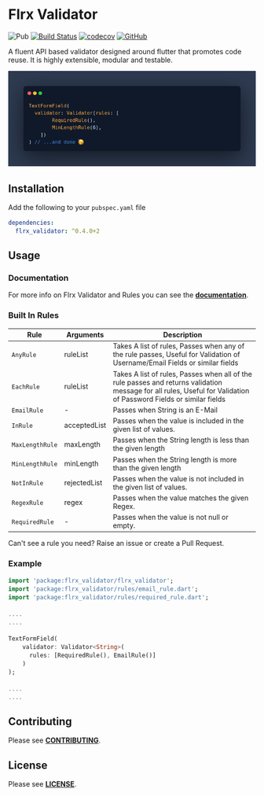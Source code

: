 # Flrx Validator

![Pub](https://img.shields.io/pub/v/flrx_validator)
[![Build Status](https://api.cirrus-ci.com/github/flrx/validator.svg)](https://cirrus-ci.com/github/flrx/validator)
[![codecov](https://codecov.io/gh/flrx/validator/branch/master/graph/badge.svg)](https://codecov.io/gh/flrx/validator)
[![GitHub](https://img.shields.io/github/license/flrx/validator)](https://github.com/flrx/validator/blob/master/LICENSE)

A fluent API based validator designed around flutter that promotes code reuse. It is highly extensible, modular and testable.

![Validator](doc/flrx_validator.png "Validator")

## Installation

Add the following to your `pubspec.yaml` file

```yaml
dependencies:
  flrx_validator: ^0.4.0+2
```

## Usage

### Documentation

For more info on Flrx Validator and Rules you can see the [**documentation**](https://flrx.github.io/validator). 

### Built In Rules

|       Rule      |   Arguments  | Description |
|-----------------|--------------|-------------|
|    `AnyRule`    |   ruleList   | Takes A list of rules, Passes when any of the rule passes, Useful for Validation of Username/Email Fields or similar fields|
|    `EachRule`    |   ruleList   | Takes A list of rules, Passes when all of the rule passes and returns validation message for all rules, Useful for Validation of Password Fields or similar fields|
|   `EmailRule`   |      -       | Passes when String is an E-Mail |
|     `InRule`    | acceptedList | Passes when the value is included in the given list of values. |
| `MaxLengthRule` |   maxLength  | Passes when the String length is less than the given length |
| `MinLengthRule` |   minLength  | Passes when the String length is more than the given length |
|   `NotInRule`   | rejectedList | Passes when the value is not included in the given list of values. |
|   `RegexRule`   |    regex     | Passes when the value matches the given Regex. |
|  `RequiredRule` |       -      | Passes when the value is not null or empty. |

Can't see a rule you need? Raise an issue or create a Pull Request.

### Example

```dart
import 'package:flrx_validator/flrx_validator';
import 'package:flrx_validator/rules/email_rule.dart';
import 'package:flrx_validator/rules/required_rule.dart';

....
....

TextFormField(
    validator: Validator<String>(
      rules: [RequiredRule(), EmailRule()]
    )
);

....
....

```

## Contributing

Please see [**CONTRIBUTING**](https://github.com/flrx/validator/blob/develop/CONTRIBUTING.md).

## License

Please see [**LICENSE**](https://github.com/flrx/validator/blob/develop/LICENSE).
